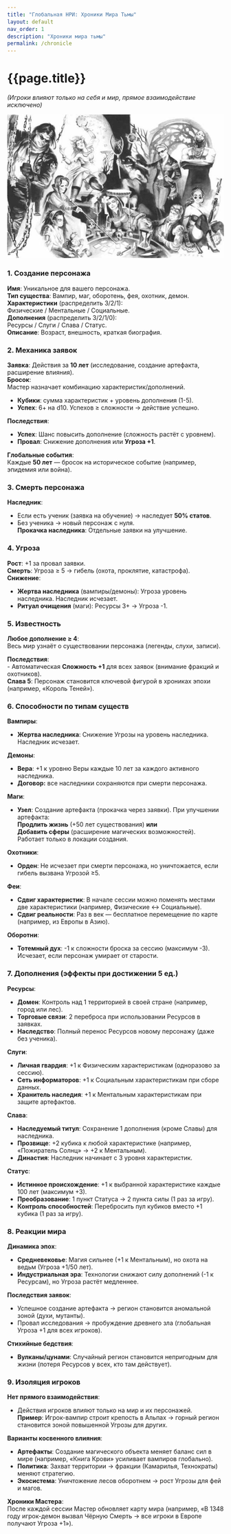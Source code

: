```yaml
---
title: "Глобальная НРИ: Хроники Мира Тьмы"
layout: default
nav_order: 1
description: "Хроники мира тьмы"
permalink: /chronicle
---	
```

# {{page.title}}
*(Игроки влияют только на себя и мир, прямое взаимодействие исключено)*  

![poblius ](/assets/images/wod_chronicles.jpg)

### 1. Создание персонажа    
**Имя**: Уникальное для вашего персонажа.  
**Тип существа**: Вампир, маг, оборотень, фея, охотник, демон.  
**Характеристики** (распределить 3/2/1):  
  Физические / Ментальные / Социальные.  
**Дополнения** (распределить 3/2/1/0):  
  Ресурсы / Слуги / Слава / Статус.  
**Описание**: Возраст, внешность, краткая биография.  

### 2. Механика заявок    
**Заявка**: Действия за **10 лет** (исследование, создание артефакта, расширение влияния).  
**Бросок**:  
  Мастер назначает комбинацию характеристик/дополнений.  
  - **Кубики**: сумма характеристик + уровень дополнения (1-5).  
  - **Успех**: 6+ на d10. Успехов ≥ сложности → действие успешно.    

**Последствия**:  
  - **Успех**: Шанс повысить дополнение (сложность растёт с уровнем).  
  - **Провал**: Снижение дополнения или **Угроза +1**.  

**Глобальные события**:  
  Каждые **50 лет** — бросок на историческое событие (например, эпидемия или война).  

### 3. Смерть персонажа    
**Наследник**:  
  - Если есть ученик (заявка на обучение) → наследует **50% статов**.  
  - Без ученика → новый персонаж с нуля.  
**Прокачка наследника**: Отдельные заявки на улучшение.  

### 4. Угроза    
**Рост**: +1 за провал заявки.  
**Смерть**: Угроза ≥ 5 → гибель (охота, проклятие, катастрофа).  
**Снижение**:  
  - **Жертва наследника** (вампиры/демоны): Угроза уровень наследника. Наследник исчезает.  
  - **Ритуал очищения** (маги): Ресурсы 3+ → Угроза -1.  

### 5. Известность    
**Любое дополнение ≥ 4**:  
  Весь мир узнаёт о существовании персонажа (легенды, слухи, записи).  

**Последствия**:  
    - Автоматическая **Сложность +1** для всех заявок (внимание фракций и охотников).  
**Слава 5**: Персонаж становится ключевой фигурой в хрониках эпохи (например, «Король Теней»).  


### 6. Способности по типам существ    
**Вампиры**:  
- **Жертва наследника**: Снижение Угрозы на уровень наследника. Наследник исчезает.

**Демоны**:  
- **Вера**: +1 к уровню Веры каждые 10 лет за каждого активного наследника.
- **Договор:** все наследники сохраняются при смерти персонажа.
 
**Маги**:  
- **Узел**: Создание артефакта (прокачка через заявки). При улучшении артефакта:  
    **Продлить жизнь** (+50 лет существования) 
    **или**  
    **Добавить сферы** (расширение магических возможностей).  
    Работает только в локации создания.  

**Охотники**:  
- **Орден**: Не исчезает при смерти персонажа, но уничтожается, если гибель вызвана Угрозой ≥5.  

**Феи**:  
- **Сдвиг характеристик**: В начале сессии можно поменять местами две характеристики (например, Физические ↔ Социальные).  
- **Сдвиг реальности**: Раз в век — бесплатное перемещение по карте (например, из Европы в Азию).  

**Оборотни**:  
- **Тотемный дух**: -1 к сложности броска за сессию (максимум -3). Исчезает, если персонаж умирает от старости.  

### 7. Дополнения (эффекты при достижении 5 ед.)  

**Ресурсы**:  
- **Домен**: Контроль над 1 территорией в своей стране (например, город или лес).  
- **Торговые связи**: 2 переброса при использовании Ресурсов в заявках.  
- **Наследство**: Полный перенос Ресурсов новому персонажу (даже без ученика).  

**Слуги**:  
- **Личная гвардия**: +1 к Физическим характеристикам (одноразово за сессию).  
- **Сеть информаторов**: +1 к Социальным характеристикам при сборе данных.  
- **Хранитель наследия**: +1 к Ментальным характеристикам при защите артефактов.   

**Слава**:  
- **Наследуемый титул**: Сохранение 1 дополнения (кроме Славы) для наследника.  
- **Прозвище**: +2 кубика к любой характеристике (например, «Пожиратель Солнц» → +2 к Ментальным).  
- **Династия**: Наследник начинает с 3 уровня характеристик.  

**Статус**:  
- **Истинное происхождение**: +1 к выбранной характеристике каждые 100 лет (максимум +3).  
- **Преобразование**: 1 пункт Статуса → 2 пункта силы (1 раз за игру).  
- **Контроль способностей**: Перебросить пул кубиков вместо +1 кубика (1 раз за игру).  

### 8. Реакции мира  

**Динамика эпох**:  
- **Средневековье**: Магия сильнее (+1 к Ментальным), но охота на ведьм (Угроза +1/50 лет).  
- **Индустриальная эра**: Технологии снижают силу дополнений (-1 к Ресурсам), но Угроза растёт медленнее.

**Последствия заявок**:  
- Успешное создание артефакта → регион становится аномальной зоной (духи, мутанты).  
- Провал исследования → пробуждение древнего зла (глобальная Угроза +1 для всех игроков).  

**Стихийные бедствия**:  
- **Вулканы/цунами**: Случайный регион становится непригодным для жизни (потеря Ресурсов у всех, кто там действует).  

### 9. Изоляция игроков  

**Нет прямого взаимодействия**:  
 - Действия игроков влияют только на мир и их персонажей.  
 **Пример**: Игрок-вампир строит крепость в Альпах → горный регион становится зоной повышенной Угрозы для других.  

**Варианты косвенного влияния**:  
- **Артефакты**: Создание магического объекта меняет баланс сил в мире (например, «Книга Крови» усиливает вампиров глобально).  
- **Политика**: Захват территории → фракции (Камарилья, Технократы) меняют стратегию.  
- **Экосистема**: Уничтожение лесов оборотнем → рост Угрозы для фей и магов.  

**Хроники Мастера**:  
  После каждой сессии Мастер обновляет карту мира (например, «В 1348 году игрок-демон вызвал Чёрную Смерть → все игроки в Европе получают Угроза +1»).  